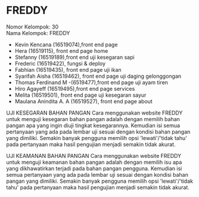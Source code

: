 # FREDDY
Nomor Kelompok: 30  
Nama Kelompok: FREDDY  
 
* Kevin Kencana (16519074),front end page
* Hera (16519115), front end page home
* Stefanny (16519189),front end uji kesegaran sapi
* Frederic (16519422), fungsi & deploy
* Fabhian (16519435), front end page uji ikan
* Syarifah Aisha (16519462), front end page uji daging gelonggongan
* Thomas Ferdinand M -(6519477),front end page uji ayam tiren
* Hiro Agayeff (16519495),front end page services
* Melita (16519501), front end page uji kesegaran sayur
* Maulana Anindita A. A (16519527), front end page about

UJI KESEGARAN BAHAN PANGAN
Cara menggunakan website FREDDY untuk menguji kesegaran bahan pangan adalah dengan memilih bahan pangan apa yang ingin diuji tingkat kesegarannya. Kemudian isi semua pertanyaan yang ada pada lembar uji sesuai dengan kondisi bahan pangan yang dimiliki. Semakin banyak pengguna memilih opsi 'lewati'/'tidak tahu' pada pertanyaan maka hasil pengujian menjadi semakin tidak akurat.

UJI KEAMANAN BAHAN PANGAN
Cara menggunakan website FREDDY untuk menguji keamanan bahan pangan adalah dengan memilih isu apa yang dikhawatirkan terjadi pada bahan pangan pengguna. Kemudian isi semua pertanyaan yang ada pada lembar uji sesuai dengan kondisi bahan pangan yang dimiliki. Semakin banyak pengguna memilih opsi 'lewati'/'tidak tahu' pada pertanyaan maka hasil pengujian menjadi semakin tidak akurat.


